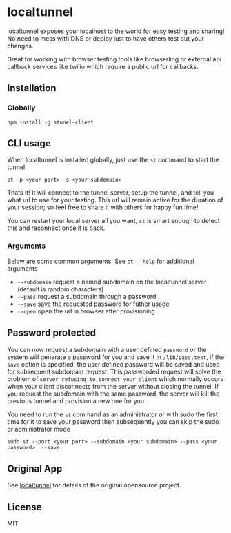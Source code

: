 # localtunnel

localtunnel exposes your localhost to the world for easy testing and sharing! No need to mess with DNS or deploy just to have others test out your changes.

Great for working with browser testing tools like browserling or external api callback services like twilio which require a public url for callbacks.

## Installation

### Globally

```
npm install -g stunel-client
```

## CLI usage

When localtunnel is installed globally, just use the `st` command to start the tunnel.

```
st -p <your port> -s <your subdomain>
```

Thats it! It will connect to the tunnel server, setup the tunnel, and tell you what url to use for your testing. This url will remain active for the duration of your session; so feel free to share it with others for happy fun time!

You can restart your local server all you want, `st` is smart enough to detect this and reconnect once it is back.

### Arguments

Below are some common arguments. See `st --help` for additional arguments

- `--subdomain` request a named subdomain on the localtunnel server (default is random characters)
- `--pass` request a subdomain through a password
- `--save` save the requested password for futher usage
- `--open` open the url in browser after provisioning

## Password protected

You can now request a subdomain with a user defined `password` or the system will generate a password for you and save it in  `/lib/pass.text`, if the `save` option is specified, the user defined password will be saved and used for subsequent subdomain request.
This passworded request will solve the problem of `server refusing to connect your client` which normally occurs when your client disconnects from the server without closing the tunnel. If you request the subdomain with the same password, the server will kill the previous tunnel and provision a new one for you.

You need to run the `st` command as an administrator or with sudo the first time for it to save your password then subsequently you can skip the sudo or administrator mode

```
sudo st --port <your port> --subdomain <your subdomain> --pass <your password>  --save
```

## Original App

See [localtunnel](//github.com/localtunnel) for details of the original opensource project.

## License

MIT

